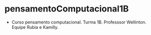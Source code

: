 # pensamentoComputacional1B
* Curso pensamento computacional.
Turma 1B.
Professsor Wellinton.
Equipe Rubia e Kamilly.
